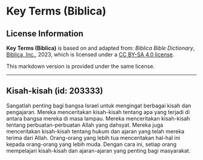 # Key Terms (Biblica)

## License Information

**Key Terms (Biblica)** is based on and adapted from: _Biblica Bible Dictionary_, [Biblica, Inc.](https://www.biblica.com/), 2023, which is licensed under a [CC BY-SA 4.0 license](https://creativecommons.org/licenses/by-sa/4.0/legalcode.en).

This markdown version is provided under the same license.



--------------------------------

## Kisah-kisah (id: 203333)

Sangatlah penting bagi bangsa Israel untuk mengingat berbagai kisah dan pengajaran. Mereka menceritakan kisah\-kisah tentang apa yang terjadi di antara bangsa mereka di masa lampau. Mereka menceritakan kisah\-kisah tentang perbuatan\-perbuatan Allah yang dahsyat. Mereka juga menceritakan kisah\-kisah tentang hukum dan ajaran yang telah mereka terima dari Allah. Orang\-orang yang lebih tua menceritakan hal\-hal ini kepada orang\-orang yang lebih muda. Dengan cara ini, setiap orang mempelajari kisah\-kisah dan ajaran\-ajaran yang penting bagi masyarakat.


